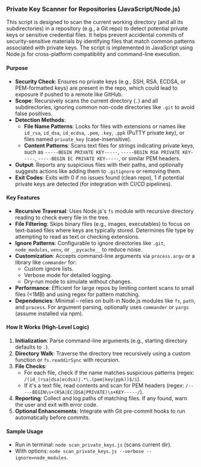 ### Private Key Scanner for Repositories (JavaScript/Node.js)

This script is designed to scan the current working directory (and all its subdirectories) in a repository (e.g., a Git repo) to detect potential private keys or sensitive credential files. It helps prevent accidental commits of security-sensitive materials by identifying files that match common patterns associated with private keys. The script is implemented in JavaScript using Node.js for cross-platform compatibility and command-line execution.

#### Purpose
- **Security Check**: Ensures no private keys (e.g., SSH, RSA, ECDSA, or PEM-formatted keys) are present in the repo, which could lead to exposure if pushed to a remote like GitHub.
- **Scope**: Recursively scans the current directory (`.`) and all subdirectories, ignoring common non-code directories like `.git` to avoid false positives.
- **Detection Methods**:
  - **File Name Patterns**: Looks for files with extensions or names like `id_rsa`, `id_dsa`, `id_ecdsa`, `.pem`, `.key`, `.ppk` (PuTTY private key), or files named `private_key` (case-insensitive).
  - **Content Patterns**: Scans text files for strings indicating private keys, such as `-----BEGIN PRIVATE KEY-----`, `-----BEGIN RSA PRIVATE KEY-----`, `-----BEGIN EC PRIVATE KEY-----`, or similar PEM headers.
- **Output**: Reports any suspicious files with their paths, and optionally suggests actions like adding them to `.gitignore` or removing them.
- **Exit Codes**: Exits with 0 if no issues found (clean repo), 1 if potential private keys are detected (for integration with CI/CD pipelines).

#### Key Features
- **Recursive Traversal**: Uses Node.js's `fs` module with recursive directory reading to check every file in the tree.
- **File Filtering**: Skips binary files (e.g., images, executables) to focus on text-based files where keys are typically stored. Determines file type by attempting to read as text or checking extensions.
- **Ignore Patterns**: Configurable to ignore directories like `.git`, `node_modules`, `venv`, or `__pycache__` to reduce noise.
- **Customization**: Accepts command-line arguments via `process.argv` or a library like `commander` for:
  - Custom ignore lists.
  - Verbose mode for detailed logging.
  - Dry-run mode to simulate without changes.
- **Performance**: Efficient for large repos by limiting content scans to small files (<1MB) and using regex for pattern matching.
- **Dependencies**: Minimal – relies on built-in Node.js modules like `fs`, `path`, and `process`. For argument parsing, optionally uses `commander` or `yargs` (assume installed via npm).

#### How It Works (High-Level Logic)
1. **Initialization**: Parse command-line arguments (e.g., starting directory defaults to `.`).
2. **Directory Walk**: Traverse the directory tree recursively using a custom function or `fs.readdirSync` with recursion.
3. **File Checks**:
   - For each file, check if the name matches suspicious patterns (regex: `/(id_(rsa|dsa|ecdsa)|.*\.(pem|key|ppk))$/i`).
   - If it's a text file, read contents and scan for PEM headers (regex: `/-----BEGIN\s+(RSA|EC|DSA|PRIVATE)\s+KEY-----/`).
4. **Reporting**: Collect and log paths of matching files. If any found, warn the user and exit with error code.
5. **Optional Enhancements**: Integrate with Git pre-commit hooks to run automatically before commits.

#### Sample Usage
- Run in terminal: `node scan_private_keys.js` (scans current dir).
- With options: `node scan_private_keys.js --verbose --ignore=node_modules`.
